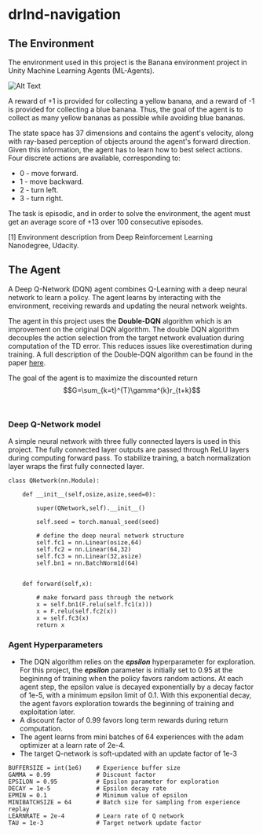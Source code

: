 # drlnd-navigation

## The Environment

The environment used in this project is the Banana environment project in Unity Machine Learning Agents (ML-Agents).

![Alt Text](banana_anim.gif)

A reward of +1 is provided for collecting a yellow banana, and a reward of -1 is provided for collecting a blue banana. Thus, the goal of the agent is to collect as many yellow bananas as possible while avoiding blue bananas.

The state space has 37 dimensions and contains the agent's velocity, along with ray-based perception of objects around the agent's forward direction. Given this information, the agent has to learn how to best select actions. Four discrete actions are available, corresponding to:

* 0 - move forward.
* 1 - move backward.
* 2 - turn left.
* 3 - turn right.

The task is episodic, and in order to solve the environment, the agent must get an average score of +13 over 100 consecutive episodes.

[1] Environment description from Deep Reinforcement Learning Nanodegree, Udacity.

## The Agent

A Deep Q-Network (DQN) agent combines Q-Learning with a deep neural network to learn a policy. The agent learns by interacting with the environment, receiving rewards and updating the neural network weights. 

The agent in this project uses the **Double-DQN** algorithm which is an improvement on the original DQN algorithm. The double DQN algorithm decouples the action selection from the target network evaluation during computation of the TD error. This reduces issues like overestimation during training. A full description of the Double-DQN algorithm can be found in the paper [here](https://arxiv.org/abs/1509.06461).

The goal of the agent is to maximize the discounted return $$G=\sum_{k=t}^{T}\gamma^{k}r_{t+k}$$

<pre><code>
</code></pre>

### Deep Q-Network model

A simple neural network with three fully connected layers is used in this project. The fully connected layer outputs are passed through ReLU layers during computing forward pass. To stabilize training, a batch normalization layer wraps the first fully connected layer.

<pre><code>class QNetwork(nn.Module):
    
    def __init__(self,osize,asize,seed=0):
        
        super(QNetwork,self).__init__()
        
        self.seed = torch.manual_seed(seed)
        
        # define the deep neural network structure
        self.fc1 = nn.Linear(osize,64)
        self.fc2 = nn.Linear(64,32)
        self.fc3 = nn.Linear(32,asize)
        self.bn1 = nn.BatchNorm1d(64)
        
    
    def forward(self,x):
        
        # make forward pass through the network
        x = self.bn1(F.relu(self.fc1(x)))
        x = F.relu(self.fc2(x))
        x = self.fc3(x)
        return x
</code></pre>

### Agent Hyperparameters

* The DQN algorithm relies on the ***epsilon*** hyperparameter for exploration. For this project, the ***epsilon*** parameter is initially set to 0.95 at the begininng of training when the policy favors random actions. At each agent step, the epsilon value is decayed exponentially by a decay factor of 1e-5, with a minimum epsilon limit of 0.1. With this exponential decay, the agent favors exploration towards the beginning of training and exploitation later.
* A discount factor of 0.99 favors long term rewards during return computation.
* The agent learns from mini batches of 64 experiences with the adam optimizer at a learn rate of 2e-4.
* The target Q-network is soft-updated with an update factor of 1e-3

<pre><code>BUFFERSIZE = int(1e6)    # Experience buffer size
GAMMA = 0.99             # Discount factor
EPSILON = 0.95           # Epsilon parameter for exploration
DECAY = 1e-5             # Epsilon decay rate
EPMIN = 0.1              # Minimum value of epsilon
MINIBATCHSIZE = 64       # Batch size for sampling from experience replay
LEARNRATE = 2e-4         # Learn rate of Q network
TAU = 1e-3               # Target network update factor
</code></pre>



